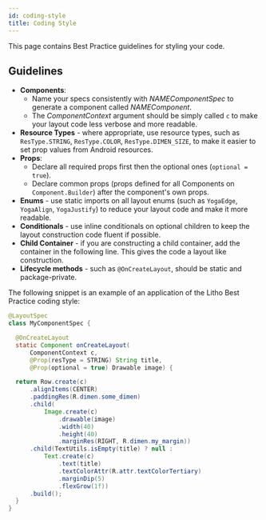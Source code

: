 ```yaml
---
id: coding-style
title: Coding Style
---
```


This page contains Best Practice guidelines for styling your code.

## Guidelines

* **Components**:
  * Name your specs consistently with *NAMEComponentSpec* to generate a component called *NAMEComponent*.
  * The *ComponentContext* argument should be simply called `c` to make your layout code less verbose and more readable.
* **Resource Types** - where appropriate, use resource types, such as `ResType.STRING`, `ResType.COLOR`, `ResType.DIMEN_SIZE`, to make it easier to set prop values from Android resources.
* **Props**:
  * Declare all required props first then the optional ones (`optional = true`).
  * Declare common props (props defined for all Components on `Component.Builder`) after the component's own props.
* **Enums** - use static imports on all layout enums (such as `YogaEdge`, `YogaAlign`, `YogaJustify`) to reduce your layout code and make it more readable.
* **Conditionals** - use inline conditionals on optional children to keep the layout construction code fluent if possible.
* **Child Container** - if you are constructing a child container, add the container in the following line. This gives the code a layout like construction.
* **Lifecycle methods** - such as `@OnCreateLayout`, should be static and package-private.

The following snippet is an example of an application of the Litho Best Practice coding style:

```java
@LayoutSpec
class MyComponentSpec {

  @OnCreateLayout
  static Component onCreateLayout(
      ComponentContext c,
      @Prop(resType = STRING) String title,
      @Prop(optional = true) Drawable image) {

  return Row.create(c)
      .alignItems(CENTER)
      .paddingRes(R.dimen.some_dimen)
      .child(
          Image.create(c)
              .drawable(image)
              .width(40)
              .height(40)
              .marginRes(RIGHT, R.dimen.my_margin))
      .child(TextUtils.isEmpty(title) ? null :
          Text.create(c)
              .text(title)
              .textColorAttr(R.attr.textColorTertiary)
              .marginDip(5)
              .flexGrow(1f))
      .build();
  }
}
```
